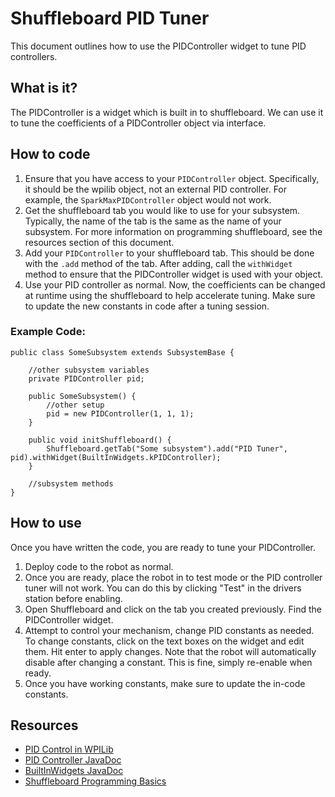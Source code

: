 # Shuffleboard PID Tuner
This document outlines how to use the PIDController widget to tune PID controllers.

## What is it?
The PIDController is a widget which is built in to shuffleboard. We can use it to tune the coefficients of a PIDController object via interface.

## How to code
1. Ensure that you have access to your `PIDController` object. Specifically, it should be the wpilib object, not an external PID controller. For example, the `SparkMaxPIDController` object would not work. 
2. Get the shuffleboard tab you would like to use for your subsystem. Typically, the name of the tab is the same as the name of your subsystem. For more information on programming shuffleboard, see the resources section of this document. 
3. Add your `PIDController` to your shuffleboard tab. This should be done with the `.add` method of the tab. After adding, call the `withWidget` method to ensure that the PIDController widget is used with your object.
4. Use your PID controller as normal. Now, the coefficients can be changed at runtime using the shuffleboard to help accelerate tuning. Make sure to update the new constants in code after a tuning session.

### Example Code:
```
public class SomeSubsystem extends SubsystemBase {

    //other subsystem variables
    private PIDController pid;

    public SomeSubsystem() {
        //other setup
        pid = new PIDController(1, 1, 1);
    }

    public void initShuffleboard() {
        Shuffleboard.getTab("Some subsystem").add("PID Tuner", pid).withWidget(BuiltInWidgets.kPIDController);
    }

    //subsystem methods
}
```

## How to use
Once you have written the code, you are ready to tune your PIDController. 
1. Deploy code to the robot as normal.
2. Once you are ready, place the robot in to test mode or the PID controller tuner will not work. You can do this by clicking "Test" in the drivers station before enabling.
3. Open Shuffleboard and click on the tab you created previously. Find the PIDController widget. 
4. Attempt to control your mechanism, change PID constants as needed. To change constants, click on the text boxes on the widget and edit them. Hit enter to apply changes. Note that the robot will automatically disable after changing a constant. This is fine, simply re-enable when ready. 
5. Once you have working constants, make sure to update the in-code constants. 


## Resources
- [PID Control in WPILib](https://docs.wpilib.org/en/stable/docs/software/advanced-controls/controllers/pidcontroller.html)
- [PID Controller JavaDoc](https://first.wpi.edu/wpilib/allwpilib/docs/release/java/edu/wpi/first/math/controller/PIDController.html)
- [BuiltInWidgets JavaDoc](https://first.wpi.edu/wpilib/allwpilib/docs/release/java/edu/wpi/first/wpilibj/shuffleboard/BuiltInWidgets.html#kPIDController)
- [Shuffleboard Programming Basics](https://docs.wpilib.org/en/stable/docs/software/dashboards/shuffleboard/layouts-with-code/index.html)
